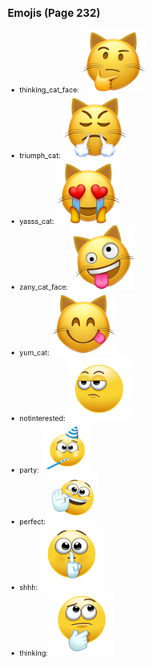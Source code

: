 
## Emojis (Page 232)

* thinking_cat_face: ![thinking_cat_face](output/thinking_cat_face.png)
* triumph_cat: ![triumph_cat](output/triumph_cat.png)
* yasss_cat: ![yasss_cat](output/yasss_cat.png)
* zany_cat_face: ![zany_cat_face](output/zany_cat_face.png)
* yum_cat: ![yum_cat](output/yum_cat.png)
* notinterested: ![notinterested](output/notinterested.gif)
* party: ![party](output/party.gif)
* perfect: ![perfect](output/perfect.gif)
* shhh: ![shhh](output/shhh.gif)
* thinking: ![thinking](output/thinking.gif)
